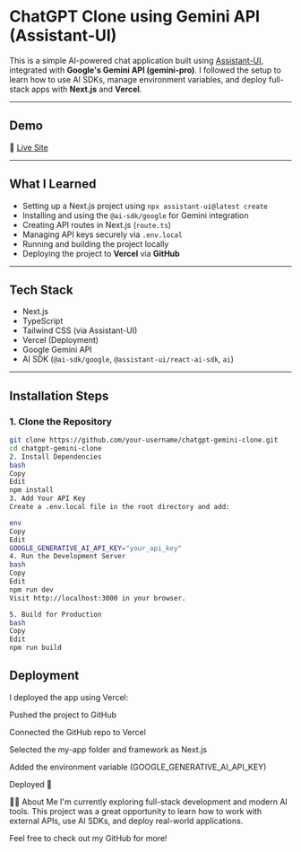 # ChatGPT Clone using Gemini API (Assistant-UI)

This is a simple AI-powered chat application built using [Assistant-UI](https://www.assistant-ui.com/docs/getting-started), integrated with **Google's Gemini API (gemini-pro)**. I followed the setup to learn how to use AI SDKs, manage environment variables, and deploy full-stack apps with **Next.js** and **Vercel**.

---

## Demo

🔗 [Live Site](https://gem-gpt-one.vercel.app/)

---

## What I Learned

- Setting up a Next.js project using `npx assistant-ui@latest create`
- Installing and using the `@ai-sdk/google` for Gemini integration
- Creating API routes in Next.js (`route.ts`)
- Managing API keys securely via `.env.local`
- Running and building the project locally
- Deploying the project to **Vercel** via **GitHub**

---

## Tech Stack

- Next.js
- TypeScript
- Tailwind CSS (via Assistant-UI)
- Vercel (Deployment)
- Google Gemini API
- AI SDK (`@ai-sdk/google`, `@assistant-ui/react-ai-sdk`, `ai`)

---

## Installation Steps

### 1. Clone the Repository

```bash
git clone https://github.com/your-username/chatgpt-gemini-clone.git
cd chatgpt-gemini-clone
2. Install Dependencies
bash
Copy
Edit
npm install
3. Add Your API Key
Create a .env.local file in the root directory and add:

env
Copy
Edit
GOOGLE_GENERATIVE_AI_API_KEY="your_api_key"
4. Run the Development Server
bash
Copy
Edit
npm run dev
Visit http://localhost:3000 in your browser.

5. Build for Production
bash
Copy
Edit
npm run build

```

 ## Deployment
I deployed the app using Vercel:

Pushed the project to GitHub

Connected the GitHub repo to Vercel

Selected the my-app folder and framework as Next.js

Added the environment variable (GOOGLE_GENERATIVE_AI_API_KEY)

Deployed 🎉

🙋‍♂️ About Me
I'm currently exploring full-stack development and modern AI tools. This project was a great opportunity to learn how to work with external APIs, use AI SDKs, and deploy real-world applications.

Feel free to check out my GitHub for more!
